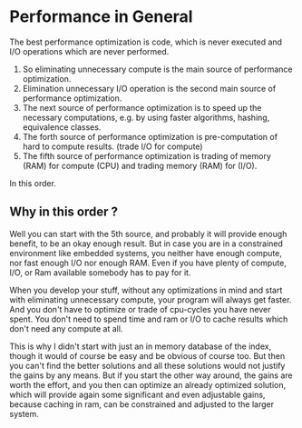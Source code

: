 # Performance in General

The best performance optimization is code, which is never executed and I/O operations which are never performed. 

1) So eliminating unnecessary compute is the main source of performance optimization.
2) Elimination unnecessary I/O operation is the second main source of performance optimization.
3) The next source of performance optimization is to speed up the necessary computations, e.g. by using faster algorithms, hashing, equivalence classes. 
4) The forth source of performance optimization is pre-computation of hard to compute results. (trade I/O for compute)
5) The fifth source of performance optimization is trading of memory (RAM) for compute (CPU) and trading memory (RAM) for (I/O).

In this order. 

## Why in this order ?

Well you can start with the 5th source, and probably it will provide enough benefit, to be an okay enough result. 
But in case you are in a constrained environment like embedded systems, you neither have enough compute, nor fast 
enough I/O nor enough RAM. Even if you have plenty of compute, I/O, or Ram available somebody has to pay for it. 

When you develop your stuff, without any optimizations in mind and start with eliminating unnecessary compute, your
program will always get faster. And you don't have to optimize or trade of cpu-cycles you have never spent. You don't
need to spend time and ram or I/O to cache results which don't need any compute at all. 

This is why I didn't start with just an in memory database of the index, though it would of course be easy and
be obvious of course too. But then you can't find the better solutions and all these solutions would not justify
the gains by any means. But if you start the other way around, the gains are worth the effort, and you then can
optimize an already optimized solution, which will provide again some significant and even adjustable gains, 
because caching in ram, can be constrained and adjusted to the larger system.